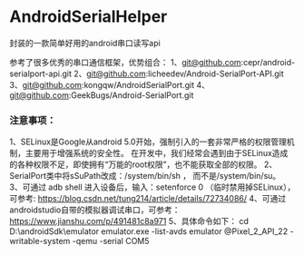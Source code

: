 # AndroidSerialHelper
封装的一款简单好用的android串口读写api

参考了很多优秀的串口通信框架，优势组合：
1、git@github.com:cepr/android-serialport-api.git
2、git@github.com:licheedev/Android-SerialPort-API.git
3、git@github.com:kongqw/AndroidSerialPort.git
4、git@github.com:GeekBugs/Android-SerialPort.git



### 注意事项：
1、SELinux是Google从android 5.0开始，强制引入的一套非常严格的权限管理机制，主要用于增强系统的安全性。
在开发中，我们经常会遇到由于SELinux造成的各种权限不足，即使拥有“万能的root权限”，也不能获取全部的权限。
2、SerialPort类中将sSuPath改成：/system/bin/sh ， 而不是/system/bin/su。
3、可通过 adb shell 进入设备后，输入：setenforce 0 （临时禁用掉SELinux），可参考: https://blog.csdn.net/tung214/article/details/72734086/
4、可通过androidstudio自带的模拟器调试串口，可参考：https://www.jianshu.com/p/491481c8a971
5、具体命令如下：
cd D:\androidSdk\emulator
emulator.exe -list-avds
emulator @Pixel_2_API_22 -writable-system  -qemu  -serial  COM5
